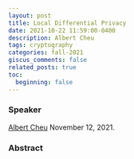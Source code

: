 ```yaml
---
layout: post
title: Local Differential Privacy 
date: 2021-10-22 11:59:00-0400
description: Albert Cheu
tags: cryptography
categories: fall-2021
giscus_comments: false
related_posts: true
toc:
  beginning: false
---
```


### Speaker 

[Albert Cheu](https://albertcheu.georgetown.domains) 
November 12, 2021. 


### Abstract

